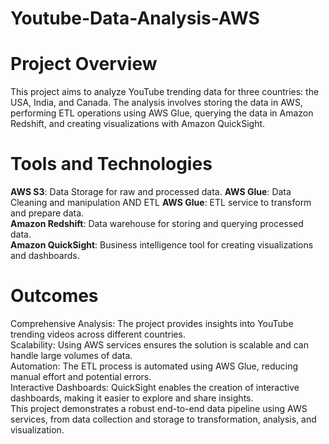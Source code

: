 # Youtube-Data-Analysis-AWS
# Project Overview
This project aims to analyze YouTube trending data for three countries: the USA, India, and Canada. The analysis involves storing the data in AWS, performing ETL operations using AWS Glue, querying the data in Amazon Redshift, and creating visualizations with Amazon QuickSight. <br>
# Tools and Technologies
**AWS S3**: Data Storage for raw and processed data.
**AWS Glue**: Data Cleaning and manipulation AND ETL
**AWS Glue**: ETL service to transform and prepare data. <br>
**Amazon Redshift**: Data warehouse for storing and querying processed data. <br>
**Amazon QuickSight**: Business intelligence tool for creating visualizations and dashboards. <br>
# Outcomes
Comprehensive Analysis: The project provides insights into YouTube trending videos across different countries. <br>
Scalability: Using AWS services ensures the solution is scalable and can handle large volumes of data. <br>
Automation: The ETL process is automated using AWS Glue, reducing manual effort and potential errors. <br>
Interactive Dashboards: QuickSight enables the creation of interactive dashboards, making it easier to explore and share insights. <br>
This project demonstrates a robust end-to-end data pipeline using AWS services, from data collection and storage to transformation, analysis, and visualization. <br>
